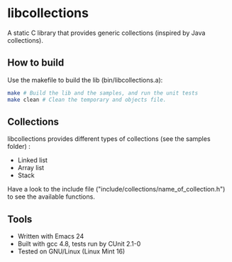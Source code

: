 libcollections
==============

A static C library that provides generic collections (inspired by Java collections).

How to build
------------

Use the makefile to build the lib (bin/libcollections.a):
``` bash
make # Build the lib and the samples, and run the unit tests
make clean # Clean the temporary and objects file.
```

Collections
-----------

libcollections provides different types of collections (see the samples folder) :

- Linked list
- Array list
- Stack

Have a look to the include file ("include/collections/name_of_collection.h") to see the available functions.

Tools
-----

- Written with Emacs 24
- Built with gcc 4.8, tests run by CUnit 2.1-0
- Tested on GNU/Linux (Linux Mint 16)
